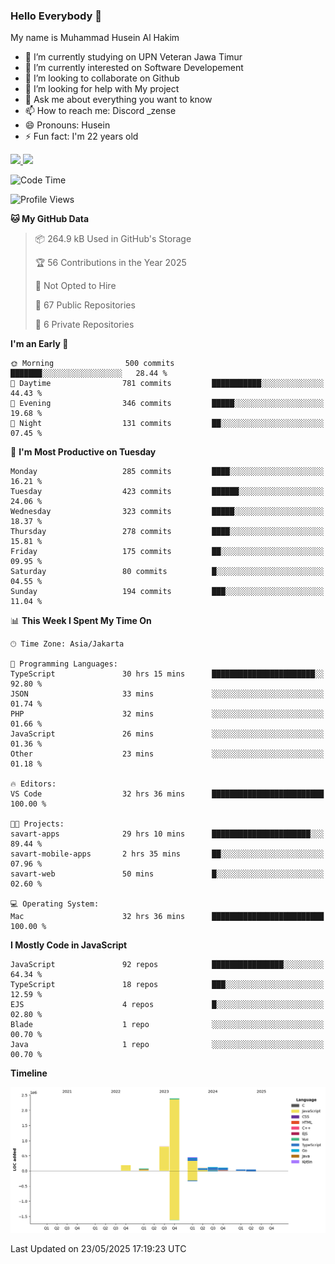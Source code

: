 ### Hello Everybody 👋

My name is Muhammad Husein Al Hakim

- 🔭 I’m currently studying on UPN Veteran Jawa Timur
- 🌱 I’m currently interested on Software Developement
- 👯 I’m looking to collaborate on Github
- 🤔 I’m looking for help with My project
- 💬 Ask me about everything you want to know
- 📫 How to reach me: Discord _zense
- 😄 Pronouns: Husein
- ⚡ Fun fact: I'm 22 years old

<p align="left">
<a href="https://github.com/huseinhq">
  <img height="180em" src="https://github-readme-stats-eight-theta.vercel.app/api?username=huseinhq&show_icons=true&theme=algolia&include_all_commits=true&count_private=true"/>
  <img height="180em" src="https://github-readme-stats-eight-theta.vercel.app/api/top-langs/?username=huseinhq&layout=compact&langs_count=8&theme=algolia"/>
</a>
</p>

<!--START_SECTION:waka-->
![Code Time](http://img.shields.io/badge/Code%20Time-2%2C184%20hrs%2052%20mins-blue)

![Profile Views](http://img.shields.io/badge/Profile%20Views-0-blue)

**🐱 My GitHub Data** 

> 📦 264.9 kB Used in GitHub's Storage 
 > 
> 🏆 56 Contributions in the Year 2025
 > 
> 🚫 Not Opted to Hire
 > 
> 📜 67 Public Repositories 
 > 
> 🔑 6 Private Repositories 
 > 
**I'm an Early 🐤** 

```text
🌞 Morning                500 commits         ███████░░░░░░░░░░░░░░░░░░   28.44 % 
🌆 Daytime                781 commits         ███████████░░░░░░░░░░░░░░   44.43 % 
🌃 Evening                346 commits         █████░░░░░░░░░░░░░░░░░░░░   19.68 % 
🌙 Night                  131 commits         ██░░░░░░░░░░░░░░░░░░░░░░░   07.45 % 
```
📅 **I'm Most Productive on Tuesday** 

```text
Monday                   285 commits         ████░░░░░░░░░░░░░░░░░░░░░   16.21 % 
Tuesday                  423 commits         ██████░░░░░░░░░░░░░░░░░░░   24.06 % 
Wednesday                323 commits         █████░░░░░░░░░░░░░░░░░░░░   18.37 % 
Thursday                 278 commits         ████░░░░░░░░░░░░░░░░░░░░░   15.81 % 
Friday                   175 commits         ██░░░░░░░░░░░░░░░░░░░░░░░   09.95 % 
Saturday                 80 commits          █░░░░░░░░░░░░░░░░░░░░░░░░   04.55 % 
Sunday                   194 commits         ███░░░░░░░░░░░░░░░░░░░░░░   11.04 % 
```


📊 **This Week I Spent My Time On** 

```text
🕑︎ Time Zone: Asia/Jakarta

💬 Programming Languages: 
TypeScript               30 hrs 15 mins      ███████████████████████░░   92.80 % 
JSON                     33 mins             ░░░░░░░░░░░░░░░░░░░░░░░░░   01.74 % 
PHP                      32 mins             ░░░░░░░░░░░░░░░░░░░░░░░░░   01.66 % 
JavaScript               26 mins             ░░░░░░░░░░░░░░░░░░░░░░░░░   01.36 % 
Other                    23 mins             ░░░░░░░░░░░░░░░░░░░░░░░░░   01.18 % 

🔥 Editors: 
VS Code                  32 hrs 36 mins      █████████████████████████   100.00 % 

🐱‍💻 Projects: 
savart-apps              29 hrs 10 mins      ██████████████████████░░░   89.44 % 
savart-mobile-apps       2 hrs 35 mins       ██░░░░░░░░░░░░░░░░░░░░░░░   07.96 % 
savart-web               50 mins             █░░░░░░░░░░░░░░░░░░░░░░░░   02.60 % 

💻 Operating System: 
Mac                      32 hrs 36 mins      █████████████████████████   100.00 % 
```

**I Mostly Code in JavaScript** 

```text
JavaScript               92 repos            ████████████████░░░░░░░░░   64.34 % 
TypeScript               18 repos            ███░░░░░░░░░░░░░░░░░░░░░░   12.59 % 
EJS                      4 repos             █░░░░░░░░░░░░░░░░░░░░░░░░   02.80 % 
Blade                    1 repo              ░░░░░░░░░░░░░░░░░░░░░░░░░   00.70 % 
Java                     1 repo              ░░░░░░░░░░░░░░░░░░░░░░░░░   00.70 % 
```



**Timeline**

![Lines of Code chart](https://raw.githubusercontent.com/HuseinHQ/HuseinHQ/main/assets/bar_graph.png)


 Last Updated on 23/05/2025 17:19:23 UTC
<!--END_SECTION:waka-->
